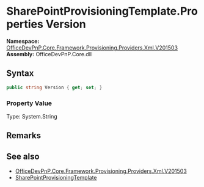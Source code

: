 # SharePointProvisioningTemplate.Properties Version
  

**Namespace:** [OfficeDevPnP.Core.Framework.Provisioning.Providers.Xml.V201503](OfficeDevPnP.Core.Framework.Provisioning.Providers.Xml.V201503.md)  
**Assembly:** OfficeDevPnP.Core.dll  
## Syntax
```C#
public string Version { get; set; }
```

### Property Value
Type: System.String  

## Remarks 

## See also
- [OfficeDevPnP.Core.Framework.Provisioning.Providers.Xml.V201503](OfficeDevPnP.Core.Framework.Provisioning.Providers.Xml.V201503.md)
- [SharePointProvisioningTemplate](OfficeDevPnP.Core.Framework.Provisioning.Providers.Xml.V201503.SharePointProvisioningTemplate.md) 
